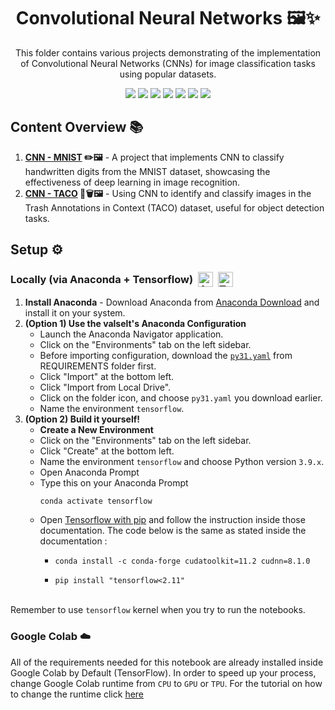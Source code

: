 <h1 align="center"> Convolutional Neural Networks 🖼️✨ </h1>
<p align="center"> This folder contains various projects demonstrating of the implementation of Convolutional Neural Networks (CNNs) for image classification tasks using popular datasets. </p>

<div align="center">
  <img src="https://img.shields.io/badge/python-3670A0?style=for-the-badge&logo=python&logoColor=ffdd54">
  <img src="https://img.shields.io/badge/jupyter-%23FA0F00.svg?style=for-the-badge&logo=jupyter&logoColor=white">
  <img src="https://img.shields.io/badge/TensorFlow-%23FF6F00?style=for-the-badge&logo=tensorflow&logoColor=white">
  <img src="https://img.shields.io/badge/scikit%20learn-%23F7931E?style=for-the-badge&logo=scikitlearn&logoColor=white">
  <img src="https://img.shields.io/badge/pandas-%23150458?style=for-the-badge&logo=pandas&logoColor=white">
  <img src="https://img.shields.io/badge/numpy-5aaacd?style=for-the-badge&logo=numpy&logoColor=5575cc">
  <img src="https://img.shields.io/badge/matplotlib-1f5379?style=for-the-badge&logoColor=5575cc">
</div>

<h2>Content Overview 📚</h2>
<ol>
  <li><strong><a href="https://github.com/valselt/valseltlibrary/tree/main/MACHINE%20LEARNING/CNN">CNN - MNIST</a> ✏️🖼️</strong> - A project that implements CNN to classify handwritten digits from the MNIST dataset, showcasing the effectiveness of deep learning in image recognition.</li>
  <li><strong><a href="https://github.com/valselt/valseltlibrary/tree/main/MACHINE%20LEARNING/CNN">CNN - TACO</a> 🥡🗑️🖼️</strong> - Using CNN to identify and classify images in the Trash Annotations in Context (TACO) dataset, useful for object detection tasks.</li>
</ol>

<h2>Setup ⚙️</h2>

<h3>
  <div style="display: flex; align-items: center;">
    <span>Locally (via Anaconda + Tensorflow)</span>
        <a href="https://www.anaconda.com/">
            <img src="https://skillicons.dev/icons?i=anaconda" alt="Anaconda" style="height: 24px; margin-left: 8px;">
        </a>
        <a href="https://www.tensorflow.org/install/pip">
            <img src="https://skillicons.dev/icons?i=tensorflow" alt="Tensorflow" style="height: 24px; margin-left: 8px;">
        </a>
  </div>
</h3>

<ol>
  <li><strong>Install Anaconda</strong> - Download Anaconda from <a href="https://www.anaconda.com/download">Anaconda Download</a> and install it on your system.</li>
  <li><strong>(Option 1) Use the valselt's Anaconda Configuration</strong>
    <ul>
      <li>Launch the Anaconda Navigator application.</li>
      <li>Click on the "Environments" tab on the left sidebar.</li>
      <li>Before importing configuration, download the <code><a href = "https://github.com/valselt/valseltlibrary/blob/main/REQUIREMENTS/py39.yaml">py31.yaml</a></code> from REQUIREMENTS folder first.</li>
      <li>Click "Import" at the bottom left.</li>
      <li>Click "Import from Local Drive".</li>
      <li>Click on the folder icon, and choose <code>py31.yaml</code> you download earlier.</li>
      <li>Name the environment <code>tensorflow</code>.</li>
    </ul>
  </li>
  
  <li><strong>(Option 2) Build it yourself!</strong>
    <ul>
      <li><strong>Create a New Environment</strong>
      <li>Click on the "Environments" tab on the left sidebar.</li>
      <li>Click "Create" at the bottom left.</li>
      <li>Name the environment <code>tensorflow</code> and choose Python version <code>3.9.x</code>.</li>
      <li>Open Anaconda Prompt</li>
      <li>Type this on your Anaconda Prompt<pre><code>conda activate tensorflow</code></pre></li>
      <li>Open <a href = "https://www.tensorflow.org/install/pip#windows-native:~:text=Then%20install%20the%20CUDA%2C%20cuDNN%20with%20conda.">Tensorflow with pip</a> and follow the instruction inside those documentation. The code below is the same as stated inside the documentation :</li>
        <ul>
           <li><pre><code>conda install -c conda-forge cudatoolkit=11.2 cudnn=8.1.0</pre></code></li>
           <li><pre><code>pip install "tensorflow<2.11"</pre></code></li>
        </ul>
    </ul>
  </li>
</ol>
</br>
<span>Remember to use <code>tensorflow</code> kernel when you try to run the notebooks.</span>

<h3>Google Colab ☁️</h3>
<span>All of the requirements needed for this notebook are already installed inside Google Colab by Default (TensorFlow). In order to speed up your process, change Google Colab runtime from <code>CPU</code> to <code>GPU</code> or <code>TPU</code>. For the tutorial on how to change the runtime click <a href="https://www.geeksforgeeks.org/how-to-use-google-colab/#:~:text=Change%20Runtime%20Environment%3A%20Click%20the%20%E2%80%9CRuntime%E2%80%9D%20dropdown%20menu.%20Select%20%E2%80%9CChange%20runtime%20type%E2%80%9D%20.%20Select%20python2%20or%203%20from%20the%20%E2%80%9CRuntime%20type%E2%80%9D%20dropdown%20menu.">here</a>
